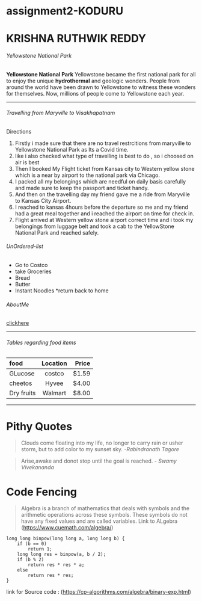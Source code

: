 # assignment2-KODURU
# KRISHNA RUTHWIK REDDY 
###### Yellowstone National Park
**Yellowstone National Park** Yellowstone became the first national park for all to enjoy the unique **hydrothermal** and geologic wonders. People from around the world have been drawn to Yellowstone to witness these wonders for themselves. Now, millions of people come to Yellowstone each year.

***
###### Travelling from Maryville to Visakhapatnam
Directions 

1. Firstly i made sure that there are no travel restrcitions from maryville to Yellowstone National Park as Its a Covid time.
  1. like i also checked what type of travelling is best to do , so i choosed on air is best
2. Then I booked My Flight ticket from Kansas city to Western yellow stone which is a near by airport to the national park via Chicago.
3. I packed all my belongings which are needful on daily basis carefully and made sure to keep the passport and ticket handy.
4. And then on the travelling day my friend gave me a ride from Maryville to Kansas City Airport.
5. I reached to kansas 4hours before the departure so me and my friend had a great meal together and i reached the airport on time for check in.
6. Flight arrived at Western yellow stone airport correct time and i took my belongings from luggage belt and took a cab to the YellowStone National Park and reached safely.


###### UnOrdered-list 
* Go to Costco
* take Groceries
 * Bread
 * Butter 
 * Instant Noodles
*return back to home

###### AboutMe
[clickhere](https://github.com/KrishnaRuthwik/assignment2-KODURU/blob/616bf829a94ca5e26e648207ebfc9b894f970011/AboutMe.md)


***

###### Tables regarding food items

| food        | Location    |  Price        |
| :---        |    :----:   |          ---: |
| GLucose     |  costco     |  $1.59        |
| cheetos     |  Hyvee      |  $4.00        |   
| Dry fruits  |  Walmart    |  $8.00        |

***

# Pithy Quotes

> Clouds come floating into my life, no longer to carry rain or usher storm, but to add color to my sunset sky. *-Rabindranath Tagore*

> Arise,awake and donot stop until the goal is reached. *- Swamy Vivekananda*

# Code Fencing 

>Algebra is a branch of mathematics that deals with symbols and the arithmetic operations across these symbols. These symbols do not have any fixed values and are called variables. Link to ALgebra (https://www.cuemath.com/algebra/)

```
long long binpow(long long a, long long b) {
    if (b == 0)
        return 1;
    long long res = binpow(a, b / 2);
    if (b % 2)
        return res * res * a;
    else
        return res * res;
}

```

link for Source code : (https://cp-algorithms.com/algebra/binary-exp.html)